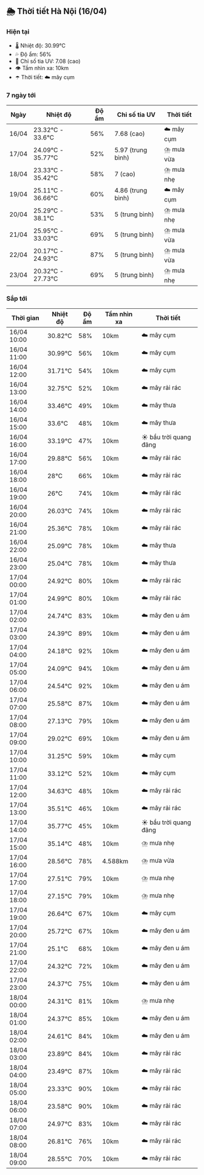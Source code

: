 ## 🌦️ Thời tiết Hà Nội (16/04)

### Hiện tại

- 🌡️ Nhiệt độ: 30.99℃
- 💦 Độ ẩm: 56%
- 🌟 Chỉ số tia UV: 7.08 (cao)
- 👁️ Tầm nhìn xa: 10km
- ☂️ Thời tiết: ☁️ mây cụm

### 7 ngày tới

| Ngày | Nhiệt độ | Độ ẩm | Chỉ số tia UV | Thời tiết |
| --- | --- | --- | --- | --- |
| 16/04 | 23.32℃ - 33.6℃ | 56% | 7.68 (cao) | ☁️ mây cụm |
| 17/04 | 24.09℃ - 35.77℃ | 52% | 5.97 (trung bình) | ⛈️ mưa vừa |
| 18/04 | 23.33℃ - 35.42℃ | 58% | 7 (cao) | ⛈️ mưa nhẹ |
| 19/04 | 25.11℃ - 36.66℃ | 60% | 4.86 (trung bình) | ☁️ mây cụm |
| 20/04 | 25.29℃ - 38.1℃ | 53% | 5 (trung bình) | ⛈️ mưa nhẹ |
| 21/04 | 25.95℃ - 33.03℃ | 69% | 5 (trung bình) | ⛈️ mưa vừa |
| 22/04 | 20.17℃ - 24.93℃ | 87% | 5 (trung bình) | ⛈️ mưa vừa |
| 23/04 | 20.32℃ - 27.73℃ | 69% | 5 (trung bình) | ⛈️ mưa nhẹ |

### Sắp tới

| Thời gian | Nhiệt độ | Độ ẩm | Tầm nhìn xa | Thời tiết |
| --- | --- | --- | --- | --- |
| 16/04 10:00 | 30.82℃ | 58% | 10km | ☁️ mây cụm |
| 16/04 11:00 | 30.99℃ | 56% | 10km | ☁️ mây cụm |
| 16/04 12:00 | 31.71℃ | 54% | 10km | ☁️ mây cụm |
| 16/04 13:00 | 32.75℃ | 52% | 10km | ☁️ mây rải rác |
| 16/04 14:00 | 33.46℃ | 49% | 10km | ☁️ mây thưa |
| 16/04 15:00 | 33.6℃ | 48% | 10km | ☁️ mây thưa |
| 16/04 16:00 | 33.19℃ | 47% | 10km | ☀️ bầu trời quang đãng |
| 16/04 17:00 | 29.88℃ | 56% | 10km | ☁️ mây rải rác |
| 16/04 18:00 | 28℃ | 66% | 10km | ☁️ mây rải rác |
| 16/04 19:00 | 26℃ | 74% | 10km | ☁️ mây rải rác |
| 16/04 20:00 | 26.03℃ | 74% | 10km | ☁️ mây rải rác |
| 16/04 21:00 | 25.36℃ | 78% | 10km | ☁️ mây rải rác |
| 16/04 22:00 | 25.09℃ | 78% | 10km | ☁️ mây thưa |
| 16/04 23:00 | 25.04℃ | 78% | 10km | ☁️ mây thưa |
| 17/04 00:00 | 24.92℃ | 80% | 10km | ☁️ mây rải rác |
| 17/04 01:00 | 24.99℃ | 80% | 10km | ☁️ mây rải rác |
| 17/04 02:00 | 24.74℃ | 83% | 10km | ☁️ mây đen u ám |
| 17/04 03:00 | 24.39℃ | 89% | 10km | ☁️ mây đen u ám |
| 17/04 04:00 | 24.18℃ | 92% | 10km | ☁️ mây đen u ám |
| 17/04 05:00 | 24.09℃ | 94% | 10km | ☁️ mây đen u ám |
| 17/04 06:00 | 24.54℃ | 92% | 10km | ☁️ mây đen u ám |
| 17/04 07:00 | 25.58℃ | 87% | 10km | ☁️ mây đen u ám |
| 17/04 08:00 | 27.13℃ | 79% | 10km | ☁️ mây đen u ám |
| 17/04 09:00 | 29.02℃ | 69% | 10km | ☁️ mây đen u ám |
| 17/04 10:00 | 31.25℃ | 59% | 10km | ☁️ mây cụm |
| 17/04 11:00 | 33.12℃ | 52% | 10km | ☁️ mây cụm |
| 17/04 12:00 | 34.63℃ | 48% | 10km | ☁️ mây rải rác |
| 17/04 13:00 | 35.51℃ | 46% | 10km | ☁️ mây rải rác |
| 17/04 14:00 | 35.77℃ | 45% | 10km | ☀️ bầu trời quang đãng |
| 17/04 15:00 | 35.14℃ | 48% | 10km | ⛈️ mưa nhẹ |
| 17/04 16:00 | 28.56℃ | 78% | 4.588km | ⛈️ mưa vừa |
| 17/04 17:00 | 27.51℃ | 79% | 10km | ⛈️ mưa nhẹ |
| 17/04 18:00 | 27.15℃ | 79% | 10km | ⛈️ mưa nhẹ |
| 17/04 19:00 | 26.64℃ | 67% | 10km | ☁️ mây cụm |
| 17/04 20:00 | 25.72℃ | 67% | 10km | ☁️ mây đen u ám |
| 17/04 21:00 | 25.1℃ | 68% | 10km | ☁️ mây đen u ám |
| 17/04 22:00 | 24.32℃ | 72% | 10km | ☁️ mây đen u ám |
| 17/04 23:00 | 24.37℃ | 75% | 10km | ☁️ mây đen u ám |
| 18/04 00:00 | 24.31℃ | 81% | 10km | ⛈️ mưa nhẹ |
| 18/04 01:00 | 24.37℃ | 85% | 10km | ☁️ mây đen u ám |
| 18/04 02:00 | 24.61℃ | 84% | 10km | ☁️ mây đen u ám |
| 18/04 03:00 | 23.89℃ | 84% | 10km | ☁️ mây rải rác |
| 18/04 04:00 | 23.49℃ | 87% | 10km | ☁️ mây rải rác |
| 18/04 05:00 | 23.33℃ | 90% | 10km | ☁️ mây rải rác |
| 18/04 06:00 | 23.58℃ | 90% | 10km | ☁️ mây rải rác |
| 18/04 07:00 | 24.97℃ | 83% | 10km | ☁️ mây rải rác |
| 18/04 08:00 | 26.81℃ | 76% | 10km | ☁️ mây rải rác |
| 18/04 09:00 | 28.55℃ | 70% | 10km | ☁️ mây rải rác |
